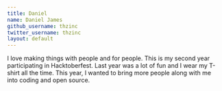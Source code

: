 ```yaml
---
title: Daniel
name: Daniel James
github_username: thzinc
twitter_username: thzinc
layout: default
---
```


I love making things with people and for people. This is my second year participating in Hacktoberfest. Last year was a lot of fun and I wear my T-shirt all the time. This year, I wanted to bring more people along with me into coding and open source.